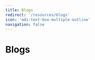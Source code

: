 ```yaml
---
title: Blogs
redirect: '/resources/blogs'
icon: 'mdi:text-box-multiple-outline'
navigation: false
---
```

# Blogs
